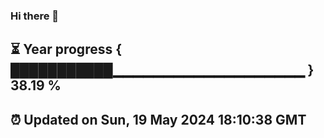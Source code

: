 ### Hi there 👋
⏳ Year progress { ███████████▁▁▁▁▁▁▁▁▁▁▁▁▁▁▁▁▁▁▁ } 38.19 %
---
⏰ Updated on Sun, 19 May 2024 18:10:38 GMT
---
